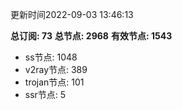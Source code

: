 更新时间2022-09-03 13:46:13

**总订阅: 73**
**总节点: 2968**
**有效节点: 1543**
- ss节点: 1048
- v2ray节点: 389
- trojan节点: 101
- ssr节点: 5
